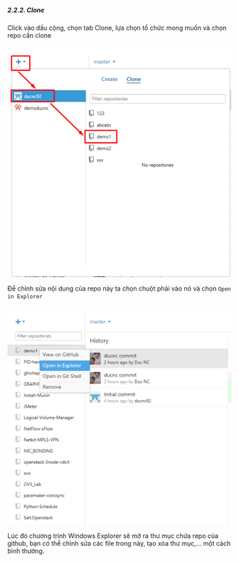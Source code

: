 ##### 2.2.2. Clone

Click vào dấu cộng, chọn tab Clone, lựa chọn tổ chức mong muốn và chọn repo cần clone

<img src="../imgs/clonewd.png">

Để chỉnh sửa nội dung của repo này ta chọn chuột phải vào nó và chọn `Open in Explorer`

<img src="../imgs/clonewd2.png">

Lúc đó chương trình Windows Explorer sẽ mở ra thư mục chứa repo của github, bạn có thể chỉnh sửa các file trong này, tạo xóa thư mục,... một cách bình thường.